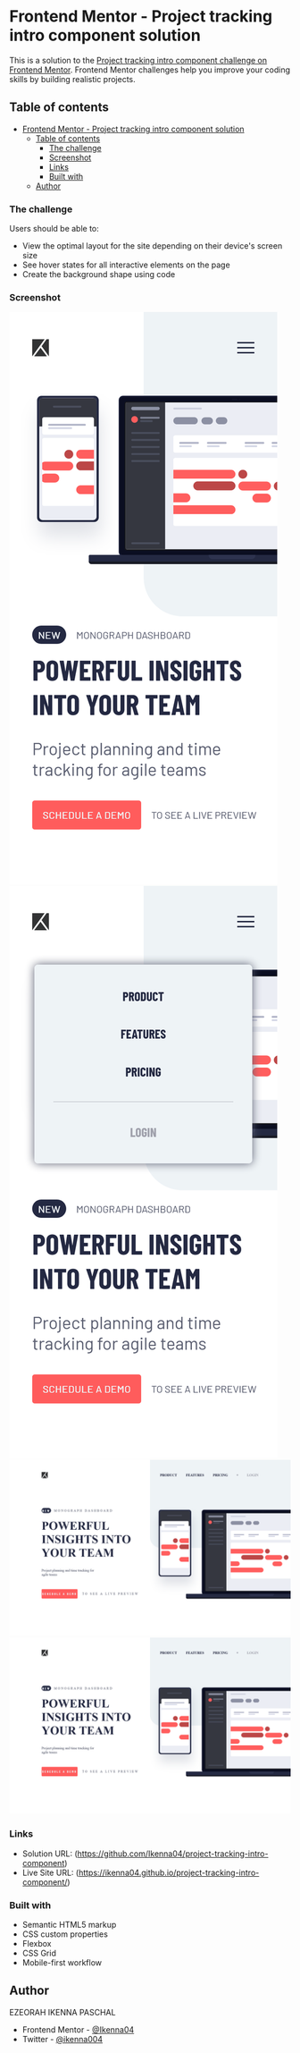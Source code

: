 # Frontend Mentor - Project tracking intro component solution

This is a solution to the
[Project tracking intro component challenge on Frontend Mentor](https://www.frontendmentor.io/challenges/project-tracking-intro-component-5d289097500fcb331a67d80e).
Frontend Mentor challenges help you improve your coding skills by building
realistic projects.

## Table of contents

- [Frontend Mentor - Project tracking intro component solution](#frontend-mentor---project-tracking-intro-component-solution)
  - [Table of contents](#table-of-contents)
    - [The challenge](#the-challenge)
    - [Screenshot](#screenshot)
    - [Links](#links)
    - [Built with](#built-with)
  - [Author](#author)

### The challenge

Users should be able to:

- View the optimal layout for the site depending on their device's screen size
- See hover states for all interactive elements on the page
- Create the background shape using code

### Screenshot

![](screen-shots/Screenshot%202024-05-27%20at%2000-41-34%20Project%20Tracking%20Intro%20Component.png)
![](screen-shots/Screenshot%202024-05-27%20at%2000-41-42%20Project%20Tracking%20Intro%20Component.png)
![](screen-shots/Screenshot%202024-05-27%20at%2000-42-30%20Project%20Tracking%20Intro%20Component.png)
![](screen-shots/Screenshot%202024-05-27%20at%2000-42-46%20Project%20Tracking%20Intro%20Component.png)

### Links

- Solution URL: (https://github.com/Ikenna04/project-tracking-intro-component)
- Live Site URL: (https://ikenna04.github.io/project-tracking-intro-component/)

### Built with

- Semantic HTML5 markup
- CSS custom properties
- Flexbox
- CSS Grid
- Mobile-first workflow

## Author

EZEORAH IKENNA PASCHAL

<!-- - Website - [Add your name here](https://www.your-site.com) -->

- Frontend Mentor - [@Ikenna04](https://www.frontendmentor.io/profile/Ikenna04)
- Twitter - [@ikenna004](https://www.twitter.com/ikenna004)
